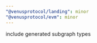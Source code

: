```yaml
---
"@venusprotocol/landing": minor
"@venusprotocol/evm": minor
---
```


include generated subgraph types
